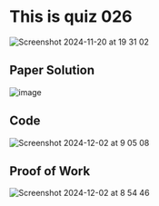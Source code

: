 # This is quiz 026
 
<img width="max" alt="Screenshot 2024-11-20 at 19 31 02" src="https://github.com/user-attachments/assets/fbf94d97-d154-45f4-b720-ba26c7da4d0d">

## Paper Solution

![image](https://github.com/user-attachments/assets/45196c25-7d4a-459c-92dd-7293f50abac0)


## Code

<img width="max" alt="Screenshot 2024-12-02 at 9 05 08" src="https://github.com/user-attachments/assets/a877e7aa-a96b-43a9-9ae0-7500d5ff2b27">


## Proof of Work

<img width="max" alt="Screenshot 2024-12-02 at 8 54 46" src="https://github.com/user-attachments/assets/0f4a8c1c-4b01-496e-b6e8-6067bf7849cb">
